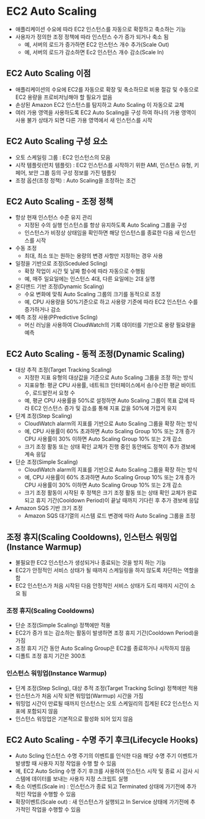 # EC2 Auto Scaling
- 애플리케이션 수요에 따라 EC2 인스턴스를 자동으로 확장하고 축소하는 기능
- 사용자가 정의한 조정 정책에 따라 인스턴스 수가 증가 되거나 축소 됨
  - 예, 서버의 로드가 증가하면 EC2 인스턴스 개수 추가(Scale Out)
  - 예, 서버의 로드가 감소하면 Ec2 인스턴스 개수 감소(Scale In)

## EC2 Auto Scaling 이점
- 애플리케이션의 수요에 EC2를 자동으로 확장 및 축소하므로 비용 절감 및 수동으로 EC2 용량을 프로비저닝해야 할 필요가 없음
- 손상된 Amazon EC2 인스턴스를 탐지하고 Auto Scaling 이 자동으로 교체
- 여러 가용 영역을 사용하도록 EC2 Auto Scaling을 구성 하여 하나의 가용 영역이 사용 불가 상태가 되면 다른 가용 영역에서 새 인스턴스를 시작

## EC2 Auto Scaling 구성 요소
- 오토 스케일링 그룹 : EC2 인스턴스의 모음
- 시작 템플릿(런치 템플릿) : EC2 인스턴스를 시작하기 위한 AMI, 인스턴스 유형, 키 페어, 보안 그룹 등의 구성 정보를 가진 템플릿
- 조정 옵션(조정 정책) : Auto Scaling을 조정하는 조건

## EC2 Auto Scaling - 조정 정책
- 항상 현재 인스턴스 수준 유지 관리
  - 지정된 수의 실행 인스턴스를 항상 유지하도록 Auto Scaling 그룹을 구성
  - 인스턴스가 비정상 상태임을 확인하면 해당 인스턴스를 종료한 다음 새 인스턴스를 시작
- 수동 조정
  - 최대, 최소 또는 원하는 용량의 변경 사항만 지정하는 경우 사용
- 일정을 기반으로 조정(Sceduled Scling)
  - 확장 작업이 시간 및 날짜 함수에 따라 자동으로 수행됨
  - 예, 매주 일요일에는 인스턴스 4대, 다른 요일에는 2대 실행
- 온디맨드 기반 조정(Dynamic Scaling)
  - 수요 변화에 맞춰 Auto Scaling 그룹의 크기를 동적으로 조정
  - 예, CPU 사용량을 50%기준으로 하고 사용량 기준에 따라 EC2 인스턴스 수를 증가하거나 감소
- 예측 조정 사용(PPredictive Scling)
  - 머신 러닝을 사용하여 CloudWatch의 기록 데이터를 기반으로 용량 필요량을 예측

## EC2 Auto Scaling - 동적 조정(Dynamic Scaling)
- 대상 추적 조정(Target Tracking Scaling)
    - 지정한 지표 유형의 대상값을 기준으로 Auto Scaling 그룹을 조정 하는 방식
    - 지표유형: 평균 CPU 사용률, 네트워크 인터페이스에서 송/수신한 평균 바이트 수, 로드발란서 요청 수
    - 예, 평균 CPU 사용률을 50%로 설정하면 Auto Scaling 그룹이 목표 값에 따라 EC2 인스턴스 증가 및 감소를 통해 지표 값을 50%에 가깝게 유지
- 단계 조정(Step Scaling)
  - CloudWatch alarm의 지표를 기반으로 Auto Scaling 그룹을 확장 하는 방식
  -  예, CPU 사용률이 60% 초과하면 Auto Scaling Group 10% 또는 2개 증가 CPU 사용률이 30% 이하면 Auto Scaling Group 10% 또는 2개 감소
  - 크기 조정 활동 또는 상태 확인 교체가 진행 중인 동안에도 정책이 추가 경보에 계속 응답
- 단순 조정(Simple Scaling)
  - CloudWatch alarm의 지표를 기반으로 Auto Scaling 그룹을 확장 하는 방식
  - 예, CPU 사용률이 60% 초과하면 Auto Scaling Group 10% 또는 2개 증가 CPU 사용률이 30% 이하면 Auto Scaling Group 10% 또는 2개 감소
  - 크기 조정 활동이 시작된 후 정책은 크기 조정 활동 또는 상태 확인 교체가 완료되고 휴지 기간(Cooldown Period)이 끝날 때까지 기다린 후 추가 경보에 응답
- Amazon SQS 기반 크기 조정
  - Amazon SQS 대기열의 시스템 로드 변경에 따라 Auto Scaling 그룹을 조정

## 조정 휴지(Scaling Cooldowns), 인스턴스 워밍업(Instance Warmup)
- 불필요한 EC2 인스턴스가 생성되거나 종료되는 것을 방지 하는 기능
- EC2가 안정적인 서비스 상태가 될 때까지 스케일링을 하지 않도록 차단하는 역할을 함
- EC2 인스턴스가 처음 시작된 다음 안정적인 서비스 상태가 도리 때까지 시간이 소요 됨

### 조정 휴지(Scaling Cooldowns)
- 단순 조정(Simple Scaling) 정책에만 적용
- EC2가 증가 또는 감소하는 활동이 발생하면 조정 휴지 기간(Cooldown Period)을 가짐
- 조정 휴지 기간 동안 Auto Scaling Group은 EC2를 종료하거나 시작하지 않음
- 디폴트 조정 휴지 기간은 300초

### 인스턴스 워밍업(Instance Warmup)
- 단계 조정(Step Scling), 대상 추적 조정(Target Tracking Scling) 정책에만 적용
- 인스턴스가 처음 시작 되면 워밍업(Warmup) 시간을 가짐
- 워밍업 시간이 만료될 때까지 인스턴스는 오토 스케일리의 집계된 EC2 인스턴스 지표에 포함되지 않음
- 인스턴스 워밍업은 기본적으로 활성화 되어 있지 않음

## EC2 Auto Scaling - 수명 주기 후크(Lifecycle Hooks)
- Auto Scling 인스턴스 수명 주기의 이벤트를 인식한 다음 해당 수명 주기 이벤트가 발생할 때 사용자 지정 작업을 수행 할 수 있음
- 예, EC2 Auto Scling 수명 주기 후크를 사용하여 인스턴스 시작 및 종료 시 감사 시스템에 데이터를 보내는 사용자 지정 스크립트 실행
- 축소 이벤트(Scale in) : 인스턴스가 종료 되고 Terminated 상태에 가기전에 추가적인 작업을 수행할 수 있음
- 확장이벤트(Scale out) : 새 인스턴스가 실행되고 In Service 상태에 가기전에 추가적인 작업을 수행할 수 있음